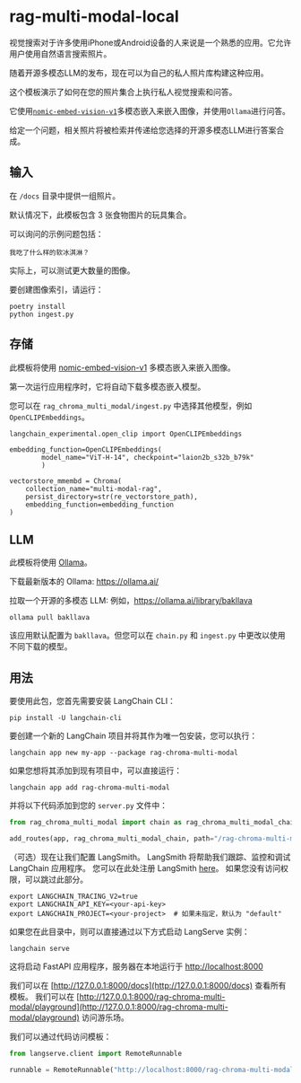 # rag-multi-modal-local

视觉搜索对于许多使用iPhone或Android设备的人来说是一个熟悉的应用。它允许用户使用自然语言搜索照片。

随着开源多模态LLM的发布，现在可以为自己的私人照片库构建这种应用。

这个模板演示了如何在您的照片集合上执行私人视觉搜索和问答。

它使用[`nomic-embed-vision-v1`](https://huggingface.co/nomic-ai/nomic-embed-vision-v1)多模态嵌入来嵌入图像，并使用`Ollama`进行问答。

给定一个问题，相关照片将被检索并传递给您选择的开源多模态LLM进行答案合成。

## 输入

在 `/docs` 目录中提供一组照片。

默认情况下，此模板包含 3 张食物图片的玩具集合。

可以询问的示例问题包括：
```
我吃了什么样的软冰淇淋？
```

实际上，可以测试更大数量的图像。

要创建图像索引，请运行：
```
poetry install
python ingest.py
```

## 存储

此模板将使用 [nomic-embed-vision-v1](https://huggingface.co/nomic-ai/nomic-embed-vision-v1) 多模态嵌入来嵌入图像。

第一次运行应用程序时，它将自动下载多模态嵌入模型。

您可以在 `rag_chroma_multi_modal/ingest.py` 中选择其他模型，例如 `OpenCLIPEmbeddings`。
```
langchain_experimental.open_clip import OpenCLIPEmbeddings

embedding_function=OpenCLIPEmbeddings(
        model_name="ViT-H-14", checkpoint="laion2b_s32b_b79k"
        )

vectorstore_mmembd = Chroma(
    collection_name="multi-modal-rag",
    persist_directory=str(re_vectorstore_path),
    embedding_function=embedding_function
)
```

## LLM

此模板将使用 [Ollama](https://python.langchain.com/docs/integrations/chat/ollama#multi-modal)。

下载最新版本的 Ollama: https://ollama.ai/

拉取一个开源的多模态 LLM: 例如，https://ollama.ai/library/bakllava

```
ollama pull bakllava
```

该应用默认配置为 `bakllava`。但您可以在 `chain.py` 和 `ingest.py` 中更改以使用不同下载的模型。

## 用法

要使用此包，您首先需要安装 LangChain CLI：

```shell
pip install -U langchain-cli
```

要创建一个新的 LangChain 项目并将其作为唯一包安装，您可以执行：

```shell
langchain app new my-app --package rag-chroma-multi-modal
```

如果您想将其添加到现有项目中，可以直接运行：

```shell
langchain app add rag-chroma-multi-modal
```

并将以下代码添加到您的 `server.py` 文件中：
```python
from rag_chroma_multi_modal import chain as rag_chroma_multi_modal_chain

add_routes(app, rag_chroma_multi_modal_chain, path="/rag-chroma-multi-modal")
```

（可选）现在让我们配置 LangSmith。 
LangSmith 将帮助我们跟踪、监控和调试 LangChain 应用程序。 
您可以在此处注册 LangSmith [here](https://smith.langchain.com/)。 
如果您没有访问权限，可以跳过此部分。

```shell
export LANGCHAIN_TRACING_V2=true
export LANGCHAIN_API_KEY=<your-api-key>
export LANGCHAIN_PROJECT=<your-project>  # 如果未指定，默认为 "default"
```

如果您在此目录中，则可以直接通过以下方式启动 LangServe 实例：

```shell
langchain serve
```

这将启动 FastAPI 应用程序，服务器在本地运行于 
[http://localhost:8000](http://localhost:8000)

我们可以在 [http://127.0.0.1:8000/docs](http://127.0.0.1:8000/docs) 查看所有模板。
我们可以在 [http://127.0.0.1:8000/rag-chroma-multi-modal/playground](http://127.0.0.1:8000/rag-chroma-multi-modal/playground) 访问游乐场。  

我们可以通过代码访问模板：

```python
from langserve.client import RemoteRunnable

runnable = RemoteRunnable("http://localhost:8000/rag-chroma-multi-modal")
```
